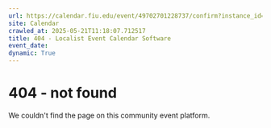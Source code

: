 ```yaml
---
url: https://calendar.fiu.edu/event/49702701228737/confirm?instance_id=49702701229762&return=https%3A%2F%2Fcalendar.fiu.edu%2FBBC
site: Calendar
crawled_at: 2025-05-21T11:18:07.712517
title: 404 - Localist Event Calendar Software
event_date: 
dynamic: True
---
```


# 404 - not found
We couldn't find the page on this community event platform.
